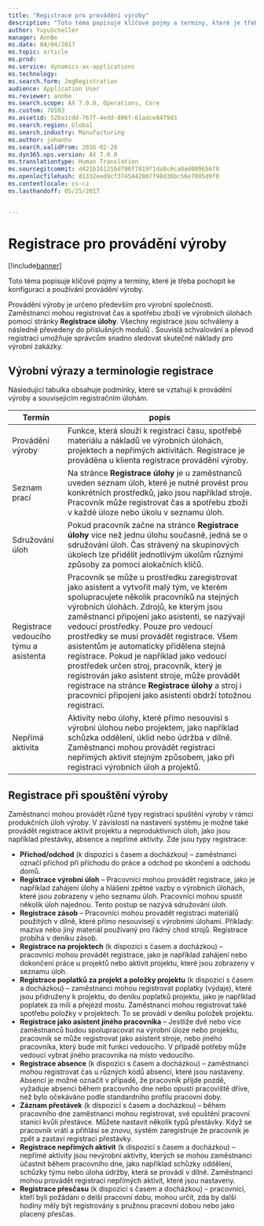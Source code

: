 ```yaml
---
title: "Registrace pro provádění výroby"
description: "Toto téma popisuje klíčové pojmy a termíny, které je třeba pochopit ke konfiguraci a používání provádění výroby."
author: YuyuScheller
manager: AnnBe
ms.date: 04/04/2017
ms.topic: article
ms.prod: 
ms.service: dynamics-ax-applications
ms.technology: 
ms.search.form: JmgRegistration
audience: Application User
ms.reviewer: annbe
ms.search.scope: AX 7.0.0, Operations, Core
ms.custom: 70103
ms.assetid: 52ba1cdd-767f-4edd-896f-61adce8479d3
ms.search.region: Global
ms.search.industry: Manufacturing
ms.author: johanho
ms.search.validFrom: 2016-02-28
ms.dyn365.ops.version: AX 7.0.0
ms.translationtype: Human Translation
ms.sourcegitcommit: d421b161216d700f7819f1da8c0ca8ad089b5670
ms.openlocfilehash: 81332eed9cf3745442007f98d36bc56e7095d9f8
ms.contentlocale: cs-cz
ms.lasthandoff: 05/25/2017


---
```


# <a name="registration-for-manufacturing-execution"></a>Registrace pro provádění výroby

[!include[banner](../includes/banner.md)]


Toto téma popisuje klíčové pojmy a termíny, které je třeba pochopit ke konfiguraci a používání provádění výroby. 

Provádění výroby je určeno především pro výrobní společnosti. Zaměstnanci mohou registrovat čas a spotřebu zboží ve výrobních úlohách pomocí stránky **Registrace úlohy**. Všechny registrace jsou schváleny a následně převedeny do příslušných modulů . Souvislá schvalování a převod registrací umožňuje správcům snadno sledovat skutečné náklady pro výrobní zakázky.

## <a name="manufacturing-execution-and-registration-terminology"></a>Výrobní výrazy a terminologie registrace
Následující tabulka obsahuje podmínky, které se vztahují k provádění výroby a souvisejícím registračním úlohám.

| Termín                          | popis                                                                                                                                                                                                                                                                                                                                                                                                                                                                                                                                                                                           |
|-------------------------------|-------------------------------------------------------------------------------------------------------------------------------------------------------------------------------------------------------------------------------------------------------------------------------------------------------------------------------------------------------------------------------------------------------------------------------------------------------------------------------------------------------------------------------------------------------------------------------------------------------|
| Provádění výroby       | Funkce, která slouží k registraci času, spotřebě materiálu a nákladů ve výrobních úlohách, projektech a nepřímých aktivitách. Registrace je prováděna u klienta registrace provádění výroby.                                                                                                                                                                                                                                                                                                                                                                                                   |
| Seznam prací                      | Na stránce **Registrace úlohy** je u zaměstnanců uveden seznam úloh, které je nutné provést prou konkrétních prostředků, jako jsou například stroje. Pracovník může registrovat čas a spotřebu zboží v každé úloze nebo úkolu v seznamu úloh.                                                                                                                                                                                                                                                                                                                                                                           |
| Sdružování úloh                  | Pokud pracovník začne na stránce **Registrace úlohy** více než jednu úlohu současně, jedná se o sdružování úloh. Čas strávený na skupinových úkolech lze přidělit jednotlivým úkolům různými způsoby za pomoci alokačních klíčů.                                                                                                                                                                                                                                                                                                                                                         |
| Registrace vedoucího týmu a asistenta | Pracovník se může u prostředku zaregistrovat jako asistent a vytvořit malý tým, ve kterém spolupracujete několik pracovníků na stejných výrobních úlohách. Zdrojů, ke kterým jsou zaměstnanci připojeni jako asistenti, se nazývají vedoucí prostředky. Pouze pro vedoucí prostředky se musí provádět registrace. Všem asistentům je automaticky přidělena stejná registrace. Pokud je například jako vedoucí prostředek určen stroj, pracovník, který je registrován jako asistent stroje, může provádět registrace na stránce **Registrace úlohy** a stroj i pracovníci připojeni jako asistenti obdrží totožnou registraci. |
| Nepřímá aktivita             | Aktivity nebo úlohy, které přímo nesouvisí s výrobní úlohou nebo projektem, jako například schůzka oddělení, úklid nebo údržba v dílně. Zaměstnanci mohou provádět registraci nepřímých aktivit stejným způsobem, jako při registraci výrobních úloh a projektů.                                                                                                                                                                                                                                                                                                |

## <a name="registrations-in-manufacturing-execution"></a>Registrace při spouštění výroby
Zaměstnanci mohou provádět různé typy registrací spuštění výroby v rámci produkčních úloh výroby. V závislosti na nastavení systému je možné také provádět registrace aktivit projektu a neproduktivních úloh, jako jsou například přestávky, absence a nepřímé aktivity. Zde jsou typy registrace:

-   **Příchod/odchod** (k dispozici s časem a docházkou) – zaměstnanci označí příchod při příchodu do práce a odchod po skončení a odchodu domů.
-   **Registrace výrobní úloh** – Pracovníci mohou provádět registrace, jako je například zahájení úlohy a hlášení zpětné vazby o výrobních úlohách, které jsou zobrazeny v jeho seznamu úloh. Pracovníci mohou spustit několik úloh najednou. Tento postup se nazývá sdružování úloh.
-   **Registrace zásob** – Pracovníci mohou provádět registraci materiálů použitých v dílně, které přímo nesouvisejí s výrobními úlohami. Příklady: maziva nebo jiný materiál používaný pro řádný chod strojů. Registrace probíhá v deníku zásob.
-   **Registrace na projektech** (k dispozici s časem a docházkou) – pracovníci mohou provádět registrace, jako je například zahájení nebo dokončení práce u projektů nebo aktivit projektu, které jsou zobrazeny v seznamu úloh.
-   **Registrace poplatků za projekt a položky projektu** (k dispozici s časem a docházkou) – zaměstnanci mohou registrovat poplatky (výdaje), které jsou přidruženy k projektu, do deníku poplatků projektu, jako je například poplatek za míli a přejezd mostu. Zaměstnanci mohou registrovat také spotřebu položky v projektech. To se provádí v deníku položek projektu.
-   **Registrace jako asistent jiného pracovníka** – Jestliže dvě nebo více zaměstnanců budou spolupracovat na výrobní úloze nebo projektu, pracovník se může registrovat jako asistent stroje, nebo jiného pracovníka, který bude mít funkci vedoucího. V případě potřeby může vedoucí vybrat jiného pracovníka na místo vedoucího.
-   **Registrace absence** (k dispozici s časem a docházkou) – zaměstnanci mohou registrovat čas u různých kódů absencí, které jsou nastaveny. Absenci je možné označit v případě, že pracovník přijde pozdě, vyžaduje absenci během pracovního dne nebo opustí pracoviště dříve, než bylo očekáváno podle standardního profilu pracovní doby.
-   **Záznam přestávek** (k dispozici s časem a docházkou) – během pracovního dne zaměstnanci mohou registrovat, své opuštění pracovní stanici kvůli přestávce. Můžete nastavit několik typů přestávky. Když se pracovník vrátí a přihlásí se znovu, systém zaregistruje že pracovník je zpět a zastaví registraci přestávky.
-   **Registrace nepřímých aktivit** (k dispozici s časem a docházkou) – nepřímé aktivity jsou nevýrobní aktivity, kterých se mohou zaměstnanci účastnit během pracovního dne, jako například schůzky oddělení, schůzky týmu nebo úloha údržby, která se provádí v dílně. Zaměstnanci mohou provádět registraci nepřímých aktivit, které jsou nastaveny.
-   **Registrace přesčasu** (k dispozici s časem a docházkou) – pracovníci, kteří byli požádáni o delší pracovní dobu, mohou určit, zda by další hodiny měly být registrovány s pružnou pracovní dobou nebo jako placený přesčas.





